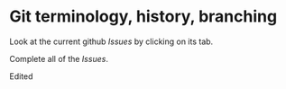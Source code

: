 # Git terminology, history, branching

Look at the current github *Issues* by clicking on its tab.

Complete all of the *Issues*.

Edited
